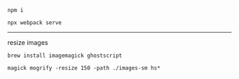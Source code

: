 
`npm i`

`npx webpack serve`

---

resize images

```
brew install imagemagick ghostscript

magick mogrify -resize 150 -path ./images-sm hs*
```
